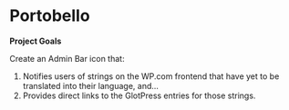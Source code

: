 Portobello
==========

**Project Goals**

Create an Admin Bar icon that:

1. Notifies users of strings on the WP.com frontend that have yet to be translated into their language, and...
2. Provides direct links to the GlotPress entries for those strings.
